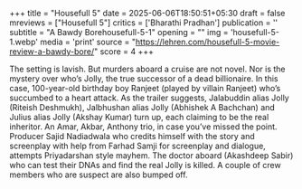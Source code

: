 +++
title = "Housefull 5"
date = 2025-06-06T18:50:51+05:30
draft = false
mreviews = ["Housefull 5"]
critics = ['Bharathi Pradhan']
publication = ''
subtitle = "A Bawdy Borehousefull-5-1"
opening = ""
img = 'housefull-5-1.webp'
media = 'print'
source = "https://lehren.com/housefull-5-movie-review-a-bawdy-bore/"
score = 4
+++

The setting is lavish. But murders aboard a cruise are not novel. Nor is the mystery over who’s Jolly, the true successor of a dead billionaire. In this case, 100-year-old birthday boy Ranjeet (played by villain Ranjeet) who’s succumbed to a heart attack. As the trailer suggests, Jalabuddin alias Jolly (Riteish Deshmukh), Jalbhushan alias Jolly (Abhishek A Bachchan) and Julius alias Jolly (Akshay Kumar) turn up, each claiming to be the real inheritor. An Amar, Akbar, Anthony trio, in case you’ve missed the point. Producer Sajid Nadiadwala who credits himself with the story and screenplay with help from Farhad Samji for screenplay and dialogue, attempts Priyadarshan style mayhem. The doctor aboard (Akashdeep Sabir) who can test their DNAs and find the real Jolly is killed. A couple of crew members who are suspect are also bumped off.
